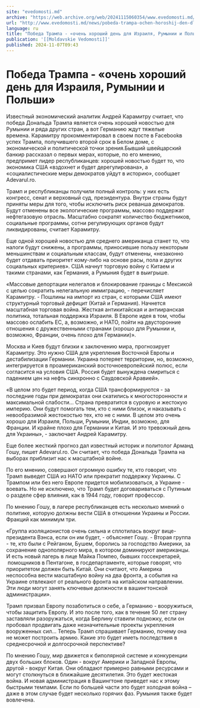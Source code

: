 ```yaml
---
site: "evedomosti.md"
archive: "https://web.archive.org/web/20241115060354/www.evedomosti.md/news/pobeda-trampa-ochen-horoshij-den-dlya-izrailya-rumynii-i-pol"
url: "http://www.evedomosti.md/news/pobeda-trampa-ochen-horoshij-den-dlya-izrailya-rumynii-i-pol"
language: ru
title: "Победа Трампа - «очень хороший день для Израиля, Румынии и Польши»"
publication: '[[Moldavskie Vedomosti]]'
published: 2024-11-07T09:43
---
```


# Победа Трампа - «очень хороший день для Израиля, Румынии и Польши»

Известный экономический аналитик Андрей Карамитру считает, что победа Дональда Трампа является очень хорошей новостью для Румынии и ряда других стран, а вот Германию ждут тяжелые времена. Карамитру прокомментировал в своем посте в Facebookв успех Трампа, получившего второй срок в Белом доме, с экономической и политической точки зрения.Бывший швейцарский банкир рассказал о первых мерах, которые, по его мнению, предпримет лидер республиканцев: хорошей новостью будет то, что экономика США «вздохнет и будет дерегулирована», а «социалистические меры демократов уйдут в историю», сообщает Аdevarul.ro.

Трамп и республиканцы получили полный контроль: у них есть конгресс, сенат и верховный суд, президентура. Внутри страны будут приняты меры для того, чтобы исключить риск реванша демократов. Будут отменены все экологические программы, массово поддержат нефтегазовую отрасль. Масштабно сократят количество бюджетников, социальные программы, сотни регулирующих органов будут ликвидированы, считает Карамитру.

Еще одной хорошей новостью для среднего американца станет то, что налоги будут снижены, а программы, приносившие пользу некоторым меньшинствам и социальным классам, будут отменены, «незаконно будет отдавать приоритет кому-либо на основе расы, пола и других социальных критериев». США начнут торговую войну с Китаем и такими странами, как Германия, а Румыния будет в выигрыше.

«Массовые депортации нелегалов и блокирование границы с Мексикой с целью сократить нелегальную иммиграцию, - перечисляет Карамитру. - Пошлины на импорт из стран, с которыми США имеют структурный торговый дефицит (Китай и Германия). Начнется масштабная торговая война. Жесткая антикитайская и антииранская политика, тотальная поддержка Израиля. В Европе идея в том, чтобы массово ослабить ЕС, а, возможно, и НАТО, пойти на двусторонние отношения с дружественными странами (хорошо для Румынии и, возможно, Франции, очень плохо для Германии)».

Москва и Киев будут близки к заключению мира, прогнозирует Карамитру. Это нужно США для укрепления Восточной Европы и дестабилизации Германии. Украина потеряет территории, но, возможно, интегрируется в проамериканский восточноевропейский полюс, если согласится на условия США. Россия будет вынуждена смириться с падением цен на нефть синхронно с Саудовской Аравией».

«В целом это будет период, когда США трансформируются - за последние годы при демократах они скатились к многосторонности и максимальной слабости… Страна превратится в суровую и жестокую империю. Они будут помогать тем, кто с ними близок, и наказывать с невообразимой жестокостью тех, кто не с ними. В целом это очень хорошо для Израиля, Польши, Румынии, Индии, возможно, для Франции. И крайне плохо для Германии и Китая. И это тревожный день для Украины», - заключает Андрей Карамитру.

Еще более жесткий прогноз дал известный историк и политолог Арманд Гошу, пишет Аdevarul.ro. Он считает, что победа Дональда Трампа на выборах приблизит нас к масштабной войне.

По его мнению, совершают огромную ошибку те, кто говорит, что Трамп выведет США из НАТО или прекратит поддержку Украины. С Трампом или без него Европе придется мобилизоваться, а Украине - воевать. Но не исключено, что Трамп будет договариваться с Путиным о разделе сфер влияния, как в 1944 году, говорит профессор.

По мнению Гошу, в лагере республиканцев есть несколько мнений о политике, которую должны вести США в отношении Украины и России. Фракций как минимум три.

«Группа изоляционистов очень сильна и сплотилась вокруг вице-президента Вэнса, если он им будет, - объясняет Гошу. - Вторая группа - те, кто были с Рейганом, Бушем, боролись за господство Америки, за сохранение однополярного мира, в котором доминируют американцы. И есть новый лагерь в лице Майка Помпео, бывших госсекретарей,  помощников в Пентагоне, в госдепартаменте, которые говорят, что приоритетом должен быть Китай. Они считают, что Америка неспособна вести масштабную войну на два фронта, а события на Украине отвлекают от реального фронта на китайском направлении. Эти люди могут занять ключевые должности в вашингтонской администрации».

Трамп призвал Европу позаботиться о себе, а Германию - вооружиться, чтобы защитить Европу. И это после того, как в течение 50 лет страну заставляли разоружаться, когда Берлину ставили подножку, если он пробовал продвигать даже незначительные проекты укрепления вооруженных сил… Теперь Трамп спрашивает Германию, почему она не может построить армию. Какие это будет иметь последствия в среднесрочной и долгосрочной перспективе?

По мнению Гошу, мир движется к биполярной системе и конкуренции двух больших блоков. Один - вокруг Америки и Западной Европы, другой - вокруг Китая. Они обладают примерно равными ресурсами и могут столкнуться в ближайшие десятилетия. Это будет жестокая война. И новая администрация в Вашингтоне приведет нас к этому быстрыми темпами. Если по большей части это будет холодная война – даже в этом случае будет несколько горячих фаз. Румыния также будет вовлечена.